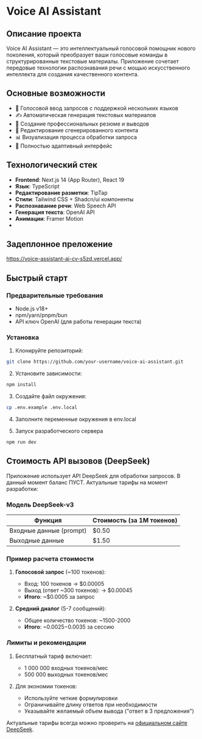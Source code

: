 # Voice AI Assistant

## Описание проекта

Voice AI Assistant — это интеллектуальный голосовой помощник нового поколения, который преобразует ваши голосовые команды в структурированные текстовые материалы. Приложение сочетает передовые технологии распознавания речи с мощью искусственного интеллекта для создания качественного контента.

## Основные возможности

- 🎤 Голосовой ввод запросов с поддержкой нескольких языков
- ✍️ Автоматическая генерация текстовых материалов
- 📝 Создание профессиональных резюме и выводов
- 🔄 Редактирование сгенерированного контента
- 📊 Визуализация процесса обработки запроса
- 📱 Полностью адаптивный интерфейс

## Технологический стек

- **Frontend**: Next.js 14 (App Router), React 19
- **Язык**: TypeScript
- **Редактирование разметки**: TipTap
- **Стили**: Tailwind CSS + Shadcn/ui компоненты
- **Распознавание речи**: Web Speech API
- **Генерация текста**: OpenAI API
- **Анимации**: Framer Motion
- 
## Задеплонное преложение
https://voice-assistant-ai-cv-s5zd.vercel.app/

## Быстрый старт
### Предварительные требования

- Node.js v18+
- npm/yarn/pnpm/bun
- API ключ OpenAI (для работы генерации текста)

### Установка

1. Клонируйте репозиторий:

```bash
git clone https://github.com/your-username/voice-ai-assistant.git
```

2. Установите зависимости:

```bash
npm install
```

3. Создайте файл окружения:

```bash
cp .env.example .env.local
```

4. Заполните переменные окружения в env.local

5. Запуск разработческого сервера

```bash
npm run dev
```

## Стоимость API вызовов (DeepSeek)

Приложение использует API DeepSeek для обработки запросов. В данный момент баланс ПУСТ. Актуальные тарифы на момент разработки:

### Модель DeepSeek-v3

| Функция                 | Стоимость (за 1M токенов) |
| ----------------------- | ------------------------- |
| Входные данные (prompt) | $0.50                     |
| Выходные данные         | $1.50                     |

### Пример расчета стоимости

1. **Голосовой запрос** (~100 токенов):

   - Вход: 100 токенов → $0.00005
   - Выход (ответ ~300 токенов): → $0.00045
   - **Итого**: ~$0.0005 за запрос

2. **Средний диалог** (5-7 сообщений):
   - Общее количество токенов: ~1500-2000
   - **Итого**: ~$0.0025-$0.0035 за сессию

### Лимиты и рекомендации

1. Бесплатный тариф включает:

   - 1 000 000 входных токенов/мес
   - 500 000 выходных токенов/мес

2. Для экономии токенов:
   - Используйте четкие формулировки
   - Ограничивайте длину ответов при необходимости
   - Указывайте желаемый объем вывода ("ответ в 3 предложения")

Актуальные тарифы всегда можно проверить на [официальном сайте DeepSeek](https://platform.deepseek.com/pricing).

